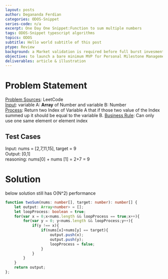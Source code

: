 ```yaml
---
layout: posts
author: Degananda Ferdian
categories: ODOS-Snippet
series-code: n/a
excerpt: One Day One Snippet:Function to sum multiple numbers
tags: ODOS-Snippet typescript algorithms
topics: ODOS
subtitle: Hello world subtitle of this post
ptype: Review
background: a Market validation is required before full burst invesment on product development to reduce potential risk.
objective: to launch a bare minimum MVP for Personal Milestone Management Platform.
deliverables: article & illustration
---
```


# Problem Statement

<u>Problem Sources</u>: LeetCode <br />
<u>Input</u>: variable A: <b>Array</b> of Number and variable B: Number <br />
<u>Process</u>: Return two Index of Variable A that if those two value of the Index summed up it should be equal to the variable B.
<u>Business Rule</u>: Can only use one same element or element index

## Test Cases

Input: nums = [2,7,11,15], target = 9 <br />
Output: [0,1] <br />
reasoning: nums[0] + nums [1] =  2+7 = 9 <br />
 
# Solution

below solution still has O(N^2) performance

```typescript
function twoSum(nums: number[], target: number): number[] {
    let output: Array<number> = [];
    let loopProcess: boolean = true;
    for(var x = 0;x<nums.length && loopProcess == true;x++){
        for(var y = 0; y<nums.length && loopProcess;y++){
            if(y !== x){
                if(nums[x]+nums[y] == target){
                    output.push(x);
                    output.push(y);
                    loopProcess = false;
                }
            }
        }
    }
    return output;
};
```